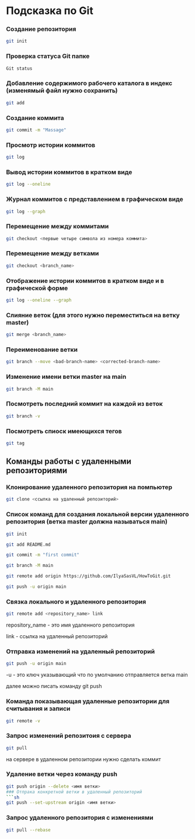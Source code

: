 # Подсказка по Git
### Создание репозитория
```sh
git init
```
### Проверка статуса Git папке
```sh
Git status
```
### Добавление содержимого рабочего каталога в индекс (изменямый файл нужно сохранить)
```sh
git add
```
### Создание коммита
```sh
git commit -m "Massage"
```
### Просмотр истории коммитов
```sh
git log
```
### Вывод истории коммитов в кратком виде
```sh
git log --oneline
```
### Журнал коммитов с представлением в графическом виде
```sh
git log --graph
```
### Перемещение между коммитами
```sh
git checkout <первые четыре символа из номера коммита>
```
### Перемещение между ветками 
```sh
git checkout <branch_name>
```
### Отображение истории коммитов в кратком виде и в графической форме
```sh
git log --oneline --graph
```
### Слияние веток (для этого нужно переместиться на ветку master)
```sh
git merge <branch_name>
```
### Переименование ветки
```sh
git branch --move <bad-branch-name> <corrected-branch-name>
```
### Изменение имени ветки master на main
```sh
git branch -M main
```
### Посмотреть последний коммит на каждой из веток
```sh
git branch -v
```
### Посмотреть спиоск имеющихся тегов 
```sh
git tag
```
## Команды работы с удаленными репозиториями
### Клонирование  удаленного репозитория на помпьютер 
```sh
git clone <ссылка на удаленный репозиторий>
```
### Список команд для создания локальной версии удаленного репозитория (ветка master должна называться main)
```sh
git init

git add README.md

git commit -m "first commit"

git branch -M main

git remote add origin https://github.com/IlyaSasVL/HowToGit.git

git push -u origin main
```
### Связка локального и удаленного репозитория
```sh
git remote add <repository_name> link
```
repository_name - это имя удаленного репозитория

link - ссылка на удаленный репозиторий
### Отправка изменений на удаленный репозиторий
```sh
git push -u origin main
```
-u - это ключ указывающий что по умолчанию отправляется ветка main

далее можно писать команду git push
### Команда показывающая удаленные репозитории для считывания и записи
```sh
git remote -v
```
### Запрос изменений репозитоия с сервера
```sh
git pull
```
на сервере в удаленном репозитории нужно сделать коммит
### Удаление ветки через команду push 
```sh
git push origin --delete <имя ветки>
### Отпрака конкретной ветки в удаленный репозиторий
```sh
git push --set-upstream origin <имя ветки>
```
### Запрос удаленного репозитория с изменениями 
```sh
git pull --rebase
```


